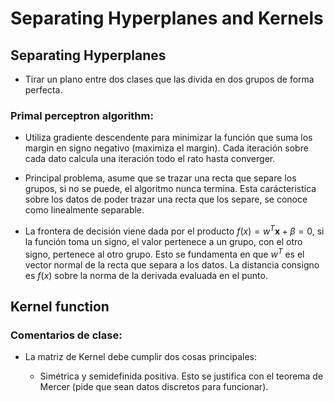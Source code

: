 # Separating Hyperplanes and Kernels

## Separating Hyperplanes

- Tirar un plano entre dos clases que las divida en dos grupos de forma perfecta.

### Primal perceptron algorithm: 

- Utiliza gradiente descendente para minimizar la función que suma los margin en signo negativo (maximiza el margin). Cada iteración sobre cada dato calcula una iteración todo el rato hasta converger. 

- Principal problema, asume que se trazar una recta que separe los grupos, si no se puede, el algoritmo nunca termina. Esta carácteristica sobre los datos de poder trazar una recta que los separe, se conoce como linealmente separable.

- La frontera de decisión viene dada por el producto $f(x)= w^T\textbf{x}+\beta=0$, si la función toma un signo, el valor pertenece a un grupo, con el otro signo, pertenece al otro grupo. Esto se fundamenta en que $w^T$ es el vector normal de la recta que separa a los datos. La distancia consigno es $f(x)$ sobre la norma de la derivada evaluada en el punto.



## Kernel function

### Comentarios de clase:

- La matriz de Kernel debe cumplir dos cosas principales:

    - Simétrica y semidefinida positiva. Esto se justifica con el teorema de Mercer (pide que sean datos discretos para funcionar).
